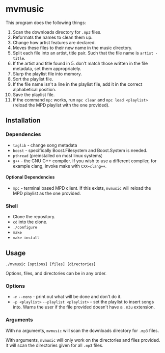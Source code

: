 # mvmusic

This program does the following things:

1. Scan the downloads directory for `.mp3` files.
2. Reformats the names to clean them up.
3. Change how artist features are declared.
4. Moves these files to their new name in the music directory.
5. Split each file into an artist, title pair.  Such that the file
   name is `artist - title`.
6. If the artist and title found in 5. don't match those written in
   the file metadata, set them appropriately.
7. Slurp the playlist file into memory.
8. Sort the playlist file.
9. If the file name isn't a line in the playlist file, add it in the
   correct alphabetical position.
10. Save the playlist file.
11. If the command `mpc` works, run `mpc clear` and `mpc load
    <playlist>` (reload the MPD playlist with the one provided).

## Installation
### Dependencies
* `taglib` - change song metadata
* `boost` - specifically Boost.Filesystem and Boost.System is needed.
* `pthread` (preinstalled on most linux systems)
* `g++` - the GNU C++ compiler.  If you wish to use a different
  compiler, for example clang, invoke make with `CXX=clang++`.

#### Optional Dependencies
* `mpc` - terminal based MPD client.  If this exists, `mvmusic` will
  reload the MPD playlist as the one provided.

### Shell
* Clone the repository.
* `cd` into the clone.
* `./configure`
* `make`
* `make install`

## Usage
`./mvmusic [options] [files] [directories]`

Options, files, and directories can be in any order.

### Options
* `-n` `--nono` - print out what will be done and don't do it.
* `-p <playlist>` `--playlist <playlist>` - set the playlist to insert
  songs into.  Warns the user if the file provided doesn't have a
  `.m3u` extension.

### Arguments
With no arguments, `mvmusic` will scan the downloads directory for
`.mp3` files.

With arguments, `mvmusic` will only work on the directories and files
provided.  It will scan the directories given for all `.mp3` files.
